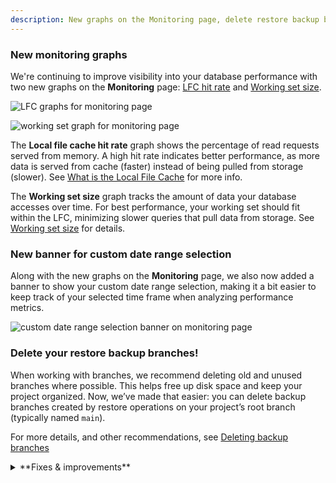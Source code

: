```yaml
---
description: New graphs on the Monitoring page, delete restore backup branches, and more
---
```


### New monitoring graphs

We're continuing to improve visibility into your database performance with two new graphs on the **Monitoring** page: [LFC hit rate](/docs/introduction/monitoring-page#local-file-cache-hit-rate) and [Working set size](/docs/introduction/monitoring-page#working-set-size).

<div style={{ display: 'flex' }}>
  <div style={{ flex: 1, paddingRight: '20px' }}>

![LFC graphs for monitoring page ](/docs/introduction/local_file_cache_hit_rate.png)

  </div>
  <div style={{ flex: 1 }}>

![working set graph for monitoring page](/docs/introduction/working_set_size.png)

  </div>
</div>

The **Local file cache hit rate** graph shows the percentage of read requests served from memory. A high hit rate indicates better performance, as more data is served from cache (faster) instead of being pulled from storage (slower). See [What is the Local File Cache](/docs/extensions/neon#what-is-the-local-file-cache) for more info.

The **Working set size** graph tracks the amount of data your database accesses over time. For best performance, your working set should fit within the LFC, minimizing slower queries that pull data from storage. See [Working set size](/docs/introduction/monitoring-page#working-set-size) for details.

### New banner for custom date range selection

Along with the new graphs on the **Monitoring** page, we also now added a banner to show your custom date range selection, making it a bit easier to keep track of your selected time frame when analyzing performance metrics.

![custom date range selection banner on monitoring page](/docs/relnotes/monitoring_custom_range.png)

### Delete your restore backup branches!

When working with branches, we recommend deleting old and unused branches where possible. This helps free up disk space and keep your project organized. Now, we’ve made that easier: you can delete backup branches created by restore operations on your project’s root branch (typically named `main`).

For more details, and other recommendations, see [Deleting backup branches](/docs/guides/branch-restore#deleting-backup-branches)

<details>
<summary>**Fixes & improvements**</summary>

- **Added email verification for Microsoft login**:

  - New users signing in with Microsoft need to verify their email.
  - Existing users linking a Microsoft account will receive an email to complete the linking process.

- **Postgres extension updates**:

  We added support for the following extensions to Postgres 17.

  | Extension                    | Version |
  | :--------------------------- | :------ |
  | address_standardizer         | 3.5.0   |
  | address_standardizer_data_us | 3.5.0   |
  | h3                           | 4.1.3   |
  | h3_postgis                   | 4.1.3   |
  | pg_hashids                   | 1.2.1   |
  | pg_roaringbitmap             | 0.5     |
  | pgjwt                        | 0.2.0   |
  | pgrouting                    | 3.6.2   |
  | plv8                         | 3.5     |
  | postgis                      | 3.5.0   |
  | postgis_raster               | 3.5.0   |
  | postgis_sfcgal               | 3.5.0   |
  | postgis_tiger_geocoder       | 3.5.0   |
  | postgis_topology             | 3.5.0   |
  | prefix                       | 1.2.10  |
  | semver                       | 0.40.0  |
  | unit                         | 7       |

  For a complete list of Postgres extensions supported by Neon, see [Postgres extensions](/docs/extensions/pg-extensions).

- **Neon API change**:

  Removed the deprecated `/consumption/projects` endpoint entirely from the API.

- **Fixes**:
  - Fixed an issue where Free Plan users were sometimes unable to select a paid plan after their previous selection failed to register.
  - Fixed a problem with the Support form that became unresponsive when switching between Organizations.

</details>
